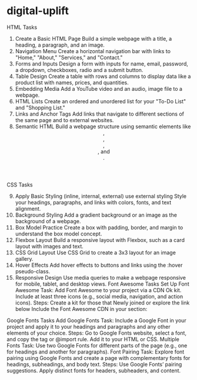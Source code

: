 # digital-uplift
HTML Tasks
1. Create a Basic HTML Page
Build a simple webpage with a title, a heading, a paragraph, and an image.
2. Navigation Menu
Create a horizontal navigation bar with links to "Home," "About," "Services," and "Contact."
3. Forms and Inputs
Design a form with inputs for name, email, password, a dropdown, checkboxes, radio and a submit button.
4. Table Design
Create a table with rows and columns to display data like a product list with names, prices, and quantities.
5. Embedding Media
Add a YouTube video and an audio, image  file to a webpage.
6. HTML Lists
Create an ordered and unordered list for your "To-Do List" and "Shopping List."
7. Links and Anchor Tags
Add links that navigate to different sections of the same page and to external websites.
8. Semantic HTML
Build a webpage structure using semantic elements like <header>, <footer>, <main>, <article>, and <section>.

CSS Tasks

9. Apply Basic Styling (inline, internal, external) use external styling
Style your headings, paragraphs, and links with colors, fonts, and text alignment.
10. Background Styling
Add a gradient background or an image as the background of a webpage.
11. Box Model Practice
Create a box with padding, border, and margin to understand the box model concept.
12. Flexbox Layout
Build a responsive layout with Flexbox, such as a card layout with images and text.
13. CSS Grid Layout
Use CSS Grid to create a 3x3 layout for an image gallery.
14. Hover Effects
Add hover effects to buttons and links using the  :hover pseudo-class.
15. Responsive Design
Use media queries to make a webpage responsive for mobile, tablet, and desktop views.
Font Awesome Tasks
 Set Up Font Awesome
Task:
Add Font Awesome to your project via a CDN Ok kit. Include at least three icons (e.g., social media, navigation, and
action icons).
Steps:
Create a kit for those that Newly joined or explore the link below
Include the Font Awesome CDN in your <head> section:

Google Fonts Tasks
Add Google Fonts
Task:
Include a Google Font in your project and apply it to your headings and paragraphs and any other elements of your
choice.
Steps:
Go to Google Fonts website, select a font, and copy the <link> tag or @import rule.
Add it to your HTML or CSS.
Multiple Fonts
Task:
Use two Google Fonts for different parts of the page (e.g., one for headings and another for paragraphs).
Font Pairing
Task:
Explore font pairing using Google Fonts and create a page with complementary fonts for headings, subheadings,
and body text.
Steps:
Use Google Fonts’ pairing suggestions.
Apply distinct fonts for headers, subheaders, and content.
